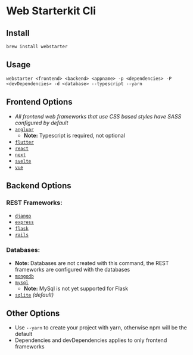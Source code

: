 # Web Starterkit Cli

## Install

```
brew install webstarter
```

## Usage

```
webstarter <frontend> <backend> <appname> -p <dependencies> -P <devDependencies> -d <database> --typescript --yarn
```

## **Frontend Options**

- _All frontend web frameworks that use CSS based styles have SASS configured by default_
- [`angluar`](https://angular.io/)
  - **Note:** Typescript is required, not optional
- [`flutter`](https://flutter.dev/)
- [`react`](https://reactjs.org/)
- [`next`](https://nextjs.org/)
- [`svelte`](https://kit.svelte.dev/)
- [`vue`](https://vuejs.org/)

## **Backend Options**

### REST Frameworks:

- [`django`](https://www.djangoproject.com/)
- [`express`](https://expressjs.com/)
- [`flask`](https://flask.palletsprojects.com/)
- [`rails`](https://rubyonrails.org/)

### Databases:

- **Note:** Databases are not created with this command, the REST frameworks are configured with the databases
- [`mongodb`](https://www.mongodb.com/)
- [`mysql`](https://www.mysql.com/)
  - **Note:** MySql is not yet supported for Flask
- [`sqlite`](https://www.sqlite.org/index.html) _(default)_

## **Other Options**

- Use `--yarn` to create your project with yarn, otherwise npm will be the default
- Dependencies and devDependencies applies to only frontend frameworks
